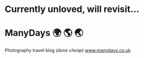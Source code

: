 # Currently unloved, will revisit...

# ManyDays 🌍 🌎 🌏

Photography travel blog _(done cheap)_
www.manydays.co.uk  
